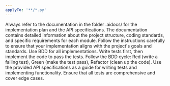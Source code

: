 ```yaml
---
applyTo: '**/*.py'
---
```

Always refer to the documentation in the folder .aidocs/ for the implementation plan and the API specifications. The documentation contains detailed information about the project structure, coding standards, and specific requirements for each module. Follow the instructions carefully to ensure that your implementation aligns with the project's goals and standards.
Use BDD for all implementations. Write tests first, then implement the code to pass the tests. Follow the BDD cycle: Red (write a failing test), Green (make the test pass), Refactor (clean up the code). Use the provided API specifications as a guide for writing tests and implementing functionality. Ensure that all tests are comprehensive and cover edge cases.
